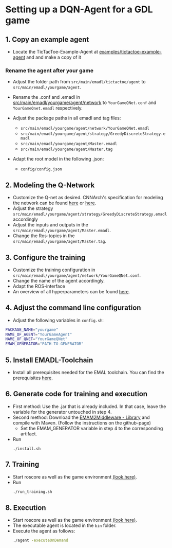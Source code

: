 # Setting up a DQN-Agent for a GDL game

## 1. Copy an example agent
- Locate the TicTacToe-Example-Agent at [examples/tictactoe-example-agent](examples/tictactoe-example-agent) and and make a copy of it
### Rename the agent after your game
- Adjust the folder path from ```src/main/emadl/tictactoe/agent``` to ```src/main/emadl/yourgame/agent```.
- Rename the .conf and .emadl in [src/main/emadl/yourgame/agent/network](#) to ```YourGameQNet.conf``` and ```YourGameQnet.emadl``` respectively.

- Adjust the package paths in all emadl and tag files: 
  - ```src/main/emadl/yourgame/agent/network/YourGameQNet.emadl```
  - ```src/main/emadl/yourgame/agent/strategy/GreedyDiscreteStrategy.emadl```
  - ```src/main/emadl/yourgame/agent/Master.emadl```
  - ```src/main/emadl/yourgame/agent/Master.tag```
- Adapt the root model in the following .json:
  - ```config/config.json```

## 2. Modeling the Q-Network
  - Customize the Q-net as desired. CNNArch's specification for modeling the network can be found [here](https://github.com/MontiCore/EmbeddedMontiArc/tree/master/languages/EmbeddedMontiArcDL) or [here](https://github.com/MontiCore/EmbeddedMontiArc/tree/master/languages/CNNArchLang).
  - Adjust the strategy ```src/main/emadl/yourgame/agent/strategy/GreedyDiscreteStrategy.emadl``` accordingly
  - Adjust the inputs and outputs in the ```src/main/emadl/yourgame/agent/Master.emadl```.
  - Change the Ros-topics in the ```src/main/emadl/yourgame/agent/Master.tag```.
## 3. Configure the training
  - Customize the training configuration in ```src/main/emadl/yourgame/agent/network/YourGameQNet.conf```. 
  - Change the name of the agent accordingly.
  - Adapt the ROS-interface
  - An overview of all hyperparameters can be found [here](https://github.com/MontiCore/EmbeddedMontiArc/tree/master/languages/CNNTrainLang).

## 4. Adjust the command line configuration
  - Adjust the following variables in ```config.sh```:
  ```bash
PACKAGE_NAME="yourgame"
NAME_OF_AGENT="YourGameAgent"
NAME_OF_QNET="YourGameQNet"
EMAM_GENERATOR="PATH-TO-GENERATOR"
  ```
## 5. Install EMADL-Toolchain
  - Install all prerequisites needed for the EMAL toolchain. You can find the prerequisites [here](EMADL_SETUP.md).
## 6. Generate code for training and execution
  - First method: Use the .jar that is already included. In that case, leave the variable for the generator untouched in step 4.
  - Second method: Download the [EMAM2Middleware - Library](https://git.rwth-aachen.de/monticore/EmbeddedMontiArc/generators/EMAM2Middleware) and compile with Maven. (Follow the instructions on the github-page)
    - Set the EMAM_GENERATOR variable in step 4 to the corresponding artifact.
  - Run 
    ```
    ./install.sh
    ```
## 7. Training
  - Start roscore as well as the game environment [(look here)](GAME_ENV_SETUP.md).
  - Run 
    ```bash
    ./run_training.sh
    ```
## 8. Execution
  - Start roscore as well as the game environment [(look here)](GAME_ENV_SETUP.md).
  - The executable agent is located in the ```bin``` folder. 
  - Execute the agent as follows:
    ```bash
    ./agent -executeOnDemand
    ```